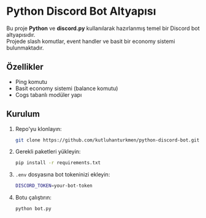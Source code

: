 # Python Discord Bot Altyapısı

Bu proje **Python** ve **discord.py** kullanılarak hazırlanmış temel bir Discord bot altyapısıdır.  
Projede slash komutlar, event handler ve basit bir economy sistemi bulunmaktadır.

## Özellikler
- Ping komutu
- Basit economy sistemi (balance komutu)
- Cogs tabanlı modüler yapı

## Kurulum
1. Repo'yu klonlayın:
   ```bash
   git clone https://github.com/kutluhanturkmen/python-discord-bot.git
   ```
2. Gerekli paketleri yükleyin:
   ```bash
   pip install -r requirements.txt
   ```
4. `.env` dosyasına bot tokeninizi ekleyin:
   ```bash
   DISCORD_TOKEN=your-bot-token
   ```
4. Botu çalıştırın:
   ```bash
   python bot.py
   ```
